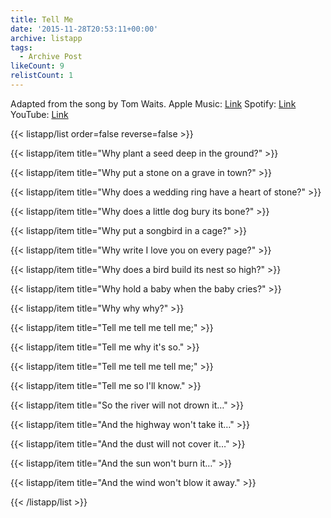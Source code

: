 ```yaml
---
title: Tell Me
date: '2015-11-28T20:53:11+00:00'
archive: listapp
tags: 
  - Archive Post
likeCount: 9
relistCount: 1
---
```


Adapted from the song by Tom Waits. Apple Music: [Link](https://itun.es/us/e6_tB?i=458227440) Spotify: [Link](https://open.spotify.com/album/7Ah3DkGxil3UE6b5R4qlif) YouTube: [Link](https://m.youtube.com/watch?v=vg2SBPaxoe8)

<!--more-->

{{< listapp/list order=false reverse=false >}}

   {{< listapp/item title="Why plant a seed deep in the ground?" >}}

   {{< listapp/item title="Why put a stone on a grave in town?" >}}

   {{< listapp/item title="Why does a wedding ring have a heart of stone?" >}}

   {{< listapp/item title="Why does a little dog bury its bone?" >}}

   {{< listapp/item title="Why put a songbird in a cage?" >}}

   {{< listapp/item title="Why write I love you on every page?" >}}

   {{< listapp/item title="Why does a bird build its nest so high?" >}}

   {{< listapp/item title="Why hold a baby when the baby cries?" >}}

   {{< listapp/item title="Why why why?" >}}

   {{< listapp/item title="Tell me tell me tell me;" >}}

   {{< listapp/item title="Tell me why it's so." >}}

   {{< listapp/item title="Tell me tell me tell me;" >}}

   {{< listapp/item title="Tell me so I'll know." >}}

   {{< listapp/item title="So the river will not drown it…" >}}

   {{< listapp/item title="And the highway won't take it…" >}}

   {{< listapp/item title="And the dust will not cover it…" >}}

   {{< listapp/item title="And the sun won't burn it…" >}}

   {{< listapp/item title="And the wind won't blow it away." >}}

{{< /listapp/list >}}
